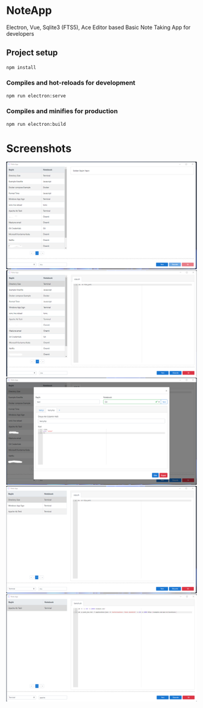# NoteApp
Electron, Vue, Sqlite3 (FTS5), Ace Editor based Basic Note Taking App for developers
## Project setup
```
npm install
```

### Compiles and hot-reloads for development
```
npm run electron:serve
```

### Compiles and minifies for production
```
npm run electron:build
```

# Screenshots
![Screenshot](./ss/1.png)
![Screenshot](./ss/2.png)
![Screenshot](./ss/3.png)
![Screenshot](./ss/4.png)
![Screenshot](./ss/5.png)